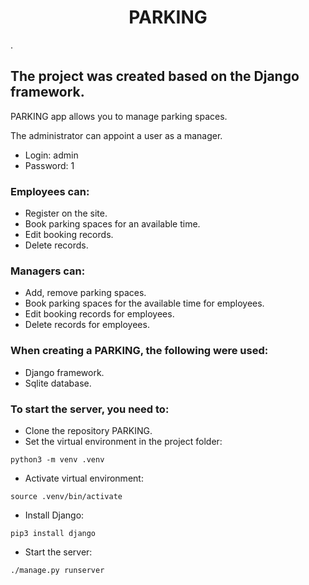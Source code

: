 <h1 align="center">PARKING</h1>.
<h2>The project was created based on the Django framework.</h2>

PARKING app allows you to manage parking spaces.

The administrator can appoint a user as a manager.
- Login: admin
- Password: 1

### Employees can:
- Register on the site.
- Book parking spaces for an available time.
- Edit booking records.
- Delete records.

### Managers can:
- Add, remove parking spaces.
- Book parking spaces for the available time for employees.
- Edit booking records for employees.
- Delete records for employees.


### When creating a PARKING, the following were used:
- Django framework.
- Sqlite database.

### To start the server, you need to:
- Clone the repository PARKING.
- Set the virtual environment in the project folder:
```
python3 -m venv .venv
```
- Activate virtual environment:
```
source .venv/bin/activate
```
- Install Django:
```
pip3 install django
```
- Start the server:
```
./manage.py runserver
```
